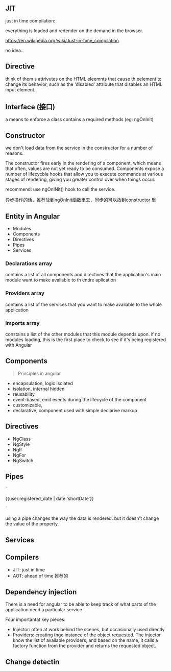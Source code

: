 

## JIT

just in time compilation:

everything is loaded and redender on the demand in the browser.

https://en.wikipedia.org/wiki/Just-in-time_compilation

 no idea..
 
## Directive

think of them s attrivutes on the HTML eleemnts that cause th eelement to change its behavior, such as the 'disabled' attribute that disables an HTML input element.


## Interface (接口)

a means to enforce a class contains a required methods (eg: ngOnInit)
 

## Constructor

we don't load data from the service in the constructor for a number of reasons.


The constructor fires early in the rendering of a component, which means that often, values are not yet ready to be consumed. 
Components expose a number of lifecycble hooks that allow you to execute commands at various stages of rendering, giving you greater control over when things occur.

recommend: use ngOnINit() hook to call the service.

异步操作的话，推荐放到ngOnInit函数里去，同步的可以放到constructor 里



## Entity in Angular

* Modules
* Components
* Directives
* Pipes
* Services


### Declarations array

contains a list of all components and directives that the application's main module want to make available to th entire aplication

### Providers array
contains a list of the services that you want to make available to the whole application

### imports array
constains a list of the other modules that this module depends upon. if no modules loading, this is the first place to check to see if it's being registered with Angular


## Components

> Principles in angular
* encapsulation, logic isolated
* isolation, internal hidden
* reusability
* event-based, emit events during the lifecycle of the component
* customizable,
* declarative, component used with simple declarive markup


## Directives


* NgClass
* NgStyle
* NgIf
* NgFor
* NgSwitch

## Pipes
`

{{user.registered_date | date:'shortDate'}}

`

using a pipe changes the way the data is rendered. but it doesn't change the value of the property.


## Services



## Compilers

* JIT: just in time
* AOT: ahead of time  推荐的

## Dependency injection
There is a need for angular to be able to keep track of what parts of the application need a particular service.

Four importantat key pieces:

* Injector: often at work behind the scenes, but occasionally used directly
* Providers: creating thge instance of the object requested. The injector know the list of available providers, and based on the name, it calls a factory function from the provider and returns the requested object.


## Change detectin




 
